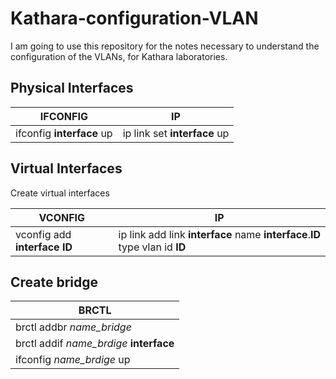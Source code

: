 # Kathara-configuration-VLAN

I am going to use this repository for the notes necessary to understand 
the configuration of the VLANs, for Kathara laboratories.

## Physical Interfaces

| IFCONFIG | IP |
| --------- | --------- |
| ifconfig **interface** up | ip link set **interface** up |

## Virtual Interfaces
Create virtual interfaces

| VCONFIG | IP |
| --------- | --------- |
| vconfig add **interface** **ID** | ip link add link **interface** name **interface**.**ID** type vlan id **ID** |

## Create bridge

| BRCTL |
| --------- |
| brctl addbr *name_bridge* |
| brctl addif *name_brdige* **interface**  |
| ifconfig *name_brdige* up |
